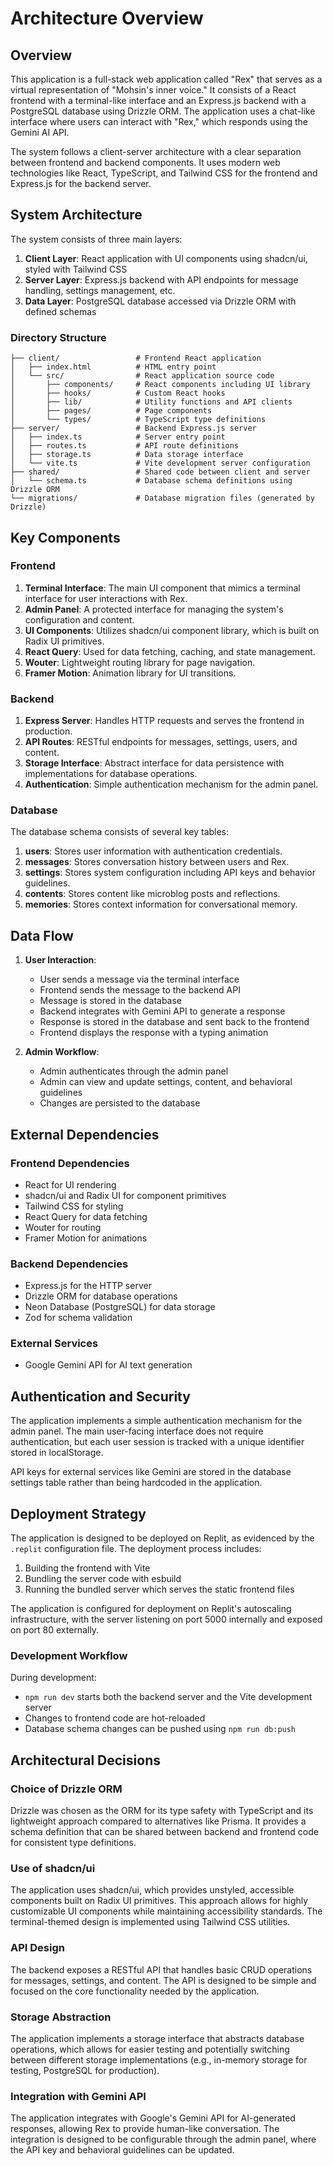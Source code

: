 # Architecture Overview

## Overview

This application is a full-stack web application called "Rex" that serves as a virtual representation of "Mohsin's inner voice." It consists of a React frontend with a terminal-like interface and an Express.js backend with a PostgreSQL database using Drizzle ORM. The application uses a chat-like interface where users can interact with "Rex," which responds using the Gemini AI API.

The system follows a client-server architecture with a clear separation between frontend and backend components. It uses modern web technologies like React, TypeScript, and Tailwind CSS for the frontend and Express.js for the backend server.

## System Architecture

The system consists of three main layers:

1. **Client Layer**: React application with UI components using shadcn/ui, styled with Tailwind CSS
2. **Server Layer**: Express.js backend with API endpoints for message handling, settings management, etc.
3. **Data Layer**: PostgreSQL database accessed via Drizzle ORM with defined schemas

### Directory Structure

```
├── client/                 # Frontend React application
│   ├── index.html          # HTML entry point
│   └── src/                # React application source code
│       ├── components/     # React components including UI library
│       ├── hooks/          # Custom React hooks
│       ├── lib/            # Utility functions and API clients
│       ├── pages/          # Page components
│       └── types/          # TypeScript type definitions
├── server/                 # Backend Express.js server
│   ├── index.ts            # Server entry point
│   ├── routes.ts           # API route definitions
│   ├── storage.ts          # Data storage interface
│   └── vite.ts             # Vite development server configuration
├── shared/                 # Shared code between client and server
│   └── schema.ts           # Database schema definitions using Drizzle ORM
└── migrations/             # Database migration files (generated by Drizzle)
```

## Key Components

### Frontend

1. **Terminal Interface**: The main UI component that mimics a terminal interface for user interactions with Rex.
2. **Admin Panel**: A protected interface for managing the system's configuration and content.
3. **UI Components**: Utilizes shadcn/ui component library, which is built on Radix UI primitives.
4. **React Query**: Used for data fetching, caching, and state management.
5. **Wouter**: Lightweight routing library for page navigation.
6. **Framer Motion**: Animation library for UI transitions.

### Backend

1. **Express Server**: Handles HTTP requests and serves the frontend in production.
2. **API Routes**: RESTful endpoints for messages, settings, users, and content.
3. **Storage Interface**: Abstract interface for data persistence with implementations for database operations.
4. **Authentication**: Simple authentication mechanism for the admin panel.

### Database

The database schema consists of several key tables:

1. **users**: Stores user information with authentication credentials.
2. **messages**: Stores conversation history between users and Rex.
3. **settings**: Stores system configuration including API keys and behavior guidelines.
4. **contents**: Stores content like microblog posts and reflections.
5. **memories**: Stores context information for conversational memory.

## Data Flow

1. **User Interaction**:
   - User sends a message via the terminal interface
   - Frontend sends the message to the backend API
   - Message is stored in the database
   - Backend integrates with Gemini API to generate a response
   - Response is stored in the database and sent back to the frontend
   - Frontend displays the response with a typing animation

2. **Admin Workflow**:
   - Admin authenticates through the admin panel
   - Admin can view and update settings, content, and behavioral guidelines
   - Changes are persisted to the database

## External Dependencies

### Frontend Dependencies
- React for UI rendering
- shadcn/ui and Radix UI for component primitives
- Tailwind CSS for styling
- React Query for data fetching
- Wouter for routing
- Framer Motion for animations

### Backend Dependencies
- Express.js for the HTTP server
- Drizzle ORM for database operations
- Neon Database (PostgreSQL) for data storage
- Zod for schema validation

### External Services
- Google Gemini API for AI text generation

## Authentication and Security

The application implements a simple authentication mechanism for the admin panel. The main user-facing interface does not require authentication, but each user session is tracked with a unique identifier stored in localStorage.

API keys for external services like Gemini are stored in the database settings table rather than being hardcoded in the application.

## Deployment Strategy

The application is designed to be deployed on Replit, as evidenced by the `.replit` configuration file. The deployment process includes:

1. Building the frontend with Vite
2. Bundling the server code with esbuild
3. Running the bundled server which serves the static frontend files

The application is configured for deployment on Replit's autoscaling infrastructure, with the server listening on port 5000 internally and exposed on port 80 externally.

### Development Workflow

During development:
- `npm run dev` starts both the backend server and the Vite development server
- Changes to frontend code are hot-reloaded
- Database schema changes can be pushed using `npm run db:push`

## Architectural Decisions

### Choice of Drizzle ORM
Drizzle was chosen as the ORM for its type safety with TypeScript and its lightweight approach compared to alternatives like Prisma. It provides a schema definition that can be shared between backend and frontend code for consistent type definitions.

### Use of shadcn/ui
The application uses shadcn/ui, which provides unstyled, accessible components built on Radix UI primitives. This approach allows for highly customizable UI components while maintaining accessibility standards. The terminal-themed design is implemented using Tailwind CSS utilities.

### API Design
The backend exposes a RESTful API that handles basic CRUD operations for messages, settings, and content. The API is designed to be simple and focused on the core functionality needed by the application.

### Storage Abstraction
The application implements a storage interface that abstracts database operations, which allows for easier testing and potentially switching between different storage implementations (e.g., in-memory storage for testing, PostgreSQL for production).

### Integration with Gemini API
The application integrates with Google's Gemini API for AI-generated responses, allowing Rex to provide human-like conversation. The integration is designed to be configurable through the admin panel, where the API key and behavioral guidelines can be updated.